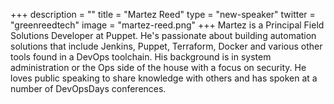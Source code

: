+++
description = ""
title = "Martez Reed"
type = "new-speaker"
twitter = "greenreedtech"
image = "martez-reed.png"
+++
Martez is a Principal Field Solutions Developer at Puppet. He's passionate about building automation solutions that include Jenkins, Puppet, Terraform, Docker and various other tools found in a DevOps toolchain. His background is in system administration or the Ops side of the house with a focus on security. He loves public speaking to share knowledge with others and has spoken at a number of DevOpsDays conferences.